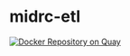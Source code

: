 # midrc-etl

[![Docker Repository on Quay](https://quay.io/repository/cdis/midrc-etl/status "Docker Repository on Quay")](https://quay.io/repository/cdis/midrc-etl)
